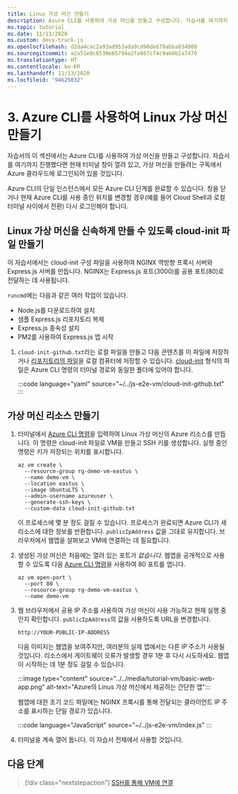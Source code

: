 ```yaml
---
title: Linux 가상 머신 만들기
description: Azure CLI를 사용하여 가상 머신을 만들고 구성합니다. 자습서를 여기까지 진행했다면 현재 터미널 창이 열려 있고, 가상 머신을 만들려는 구독에서 Azure CLI를 통해 Azure 클라우드에 로그인되어 있을 것입니다.
ms.topic: tutorial
ms.date: 11/13/2020
ms.custom: devx-track-js
ms.openlocfilehash: d2da4cac2a93ad953ada9cd98de679abba034908
ms.sourcegitcommit: a2a51e0c6530eb5794a2fe667cf4c9a60b2a7470
ms.translationtype: HT
ms.contentlocale: ko-KR
ms.lasthandoff: 11/13/2020
ms.locfileid: "94625032"
---
```

# <a name="3-create-linux-virtual-machine-using-azure-cli"></a>3. Azure CLI를 사용하여 Linux 가상 머신 만들기

자습서의 이 섹션에서는 Azure CLI를 사용하여 가상 머신을 만들고 구성합니다. 자습서를 여기까지 진행했다면 현재 터미널 창이 열려 있고, 가상 머신을 만들려는 구독에서 Azure 클라우드에 로그인되어 있을 것입니다. 

Azure CLI의 단일 인스턴스에서 모든 Azure CLI 단계를 완료할 수 있습니다. 창을 닫거나 현재 Azure CLI를 사용 중인 위치를 변경할 경우(예를 들어 Cloud Shell과 로컬 터미널 사이에서 전환) 다시 로그인해야 합니다. 

## <a name="create-a-cloud-init-file-to-expedite-linux-virtual-machine-creation"></a>Linux 가상 머신을 신속하게 만들 수 있도록 cloud-init 파일 만들기

이 자습서에서는 cloud-init 구성 파일을 사용하여 NGINX 역방향 프록시 서버와 Express.js 서버를 만듭니다. NGINX는 Express.js 포트(3000)를 공용 포트(80)로 전달하는 데 사용됩니다. 

`runcmd`에는 다음과 같은 여러 작업이 있습니다.
* Node.js를 다운로드하여 설치
* 샘플 Express.js 리포지토리 복제
* Express.js 종속성 설치
* PM2를 사용하여 Express.js 앱 시작

1. `cloud-init-github.txt`라는 로컬 파일을 만들고 다음 콘텐츠를 이 파일에 저장하거나 [리포지토리의 파일](https://github.com/Azure-Samples/js-e2e-vm/blob/main/cloud-init-github.txt)을 로컬 컴퓨터에 저장할 수 있습니다. [cloud-init](https://cloudinit.readthedocs.io/en/latest/topics/examples.html#yaml-examples) 형식의 파일은 Azure CLI 명령의 터미널 경로와 동일한 폴더에 있어야 합니다.

    :::code language="yaml" source="~/../js-e2e-vm/cloud-init-github.txt" :::

## <a name="create-a-virtual-machine-resource"></a>가상 머신 리소스 만들기 

1. 터미널에서 [Azure CLI 명령](/cli/azure/vm?view=azure-cli-latest#az_vm_create)을 입력하여 Linux 가상 머신의 Azure 리소스를 만듭니다. 이 명령은 cloud-init 파일로 VM을 만들고 SSH 키를 생성합니다. 실행 중인 명령은 키가 저장되는 위치를 표시합니다. 

    ```azurecli
    az vm create \
      --resource-group rg-demo-vm-eastus \
      --name demo-vm \
      --location eastus \
      --image UbuntuLTS \
      --admin-username azureuser \
      --generate-ssh-keys \
      --custom-data cloud-init-github.txt
    ```

    이 프로세스에 몇 분 정도 걸릴 수 있습니다. 프로세스가 완료되면 Azure CLI가 새 리소스에 대한 정보를 반환합니다. `publicIpAddress` 값을 그대로 유지합니다. 브라우저에서 웹앱을 살펴보고 VM에 연결하는 데 필요합니다. 
     

1. 생성된 가상 머신은 처음에는 열려 있는 포트가 _없습니다_. 웹앱을 공개적으로 사용할 수 있도록 다음 [Azure CLI 명령](/cli/azure/vm?view=azure-cli-latest#az_vm_open_port)을 사용하여 80 포트를 엽니다.

    ```azurecli
    az vm open-port \
      --port 80 \
      --resource-group rg-demo-vm-eastus \
      --name demo-vm
    ```

1. 웹 브라우저에서 공용 IP 주소를 사용하여 가상 머신이 사용 가능하고 현재 실행 중인지 확인합니다. `publicIpAddress`의 값을 사용하도록 URL을 변경합니다.

    ```HTTP
    http://YOUR-PUBLIC-IP-ADDRESS
    ```

    다음 이미지는 웹앱을 보여주지만, 여러분의 실제 앱에서는 다른 IP 주소가 사용될 것입니다. 리소스에서 게이트웨이 오류가 발생할 경우 1분 후 다시 시도하세요. 웹앱이 시작하는 데 1분 정도 걸릴 수 있습니다. 

    :::image type="content" source="../../media/tutorial-vm/basic-web-app.png" alt-text="Azure의 Linus 가상 머신에서 제공하는 간단한 앱":::

    웹앱에 대한 초기 코드 파일에는 NGINX 프록시를 통해 전달되는 클라이언트 IP 주소를 표시하는 단일 경로가 있습니다. 

    :::code language="JavaScript" source="~/../js-e2e-vm/index.js" :::

1. 터미널을 계속 열어 둡니다. 이 자습서 전체에서 사용할 것입니다.

## <a name="next-step"></a>다음 단계

> [!div class="nextstepaction"]
> [SSH를 통해 VM에 연결](connect-linux-virtual-machine-ssh.md) 